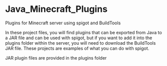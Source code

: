 # Java_Minecraft_Plugins
Plugins for Minecraft  server using spigot and BuildTools 

In these project files, you will find plugins that can be exported from Java to a JAR file and can be used with spigot, but if you want to add it into the plugins folder within the server, you will need to download the BuildTools JAR file. These projects are examples of what you can do with spigot.

JAR plugin files are provided in the plugins folder
